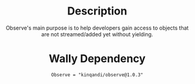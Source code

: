 <div align = center>

# Description

Observe's main purpose is to help developers gain access to objects that are not streamed/added yet without yielding.

# Wally Dependency
`Observe = "kinqandi/observe@1.0.3"`
</div>